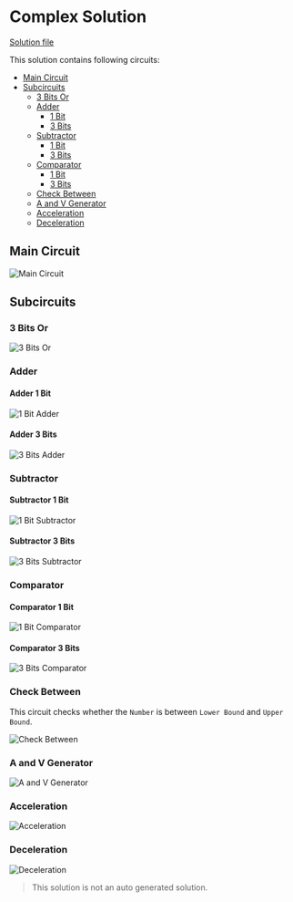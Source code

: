 # Complex Solution

[Solution file](./circuit.circ)

This solution contains following circuits:

- [Main Circuit](#main-circuit)
- [Subcircuits](#subcircuits)
  - [3 Bits Or](#3-bits-or)
  - [Adder](#adder)
    - [1 Bit](#adder-1-bit)
    - [3 Bits](#adder-3-bits)
  - [Subtractor](#subtractor)
    - [1 Bit](#subtractor-1-bit)
    - [3 Bits](#subtractor-3-bits)
  - [Comparator](#comparator)
    - [1 Bit](#comparator-1-bit)
    - [3 Bits](#comparator-3-bits)
  - [Check Between](#between)
  - [A and V Generator](#a-and-v-generator)
  - [Acceleration](#accerleration)
  - [Deceleration](#deceleration)

## Main Circuit

![Main Circuit](./solution-circuit-main.png)

## Subcircuits

### 3 Bits Or

![3 Bits Or](./solution-circuit-3%20Bits%20OR.png)

### Adder

#### Adder 1 Bit

![1 Bit Adder](./solution-circuit-Adder%201%20Bit.png)

#### Adder 3 Bits

![3 Bits Adder](./solution-circuit-Adder%203%20Bits.png)

### Subtractor

#### Subtractor 1 Bit

![1 Bit Subtractor](./solution-circuit-Subtractor%201%20Bit.png)

#### Subtractor 3 Bits

![3 Bits Subtractor](./solution-circuit-Subtractor%203%20Bits.png)

### Comparator

#### Comparator 1 Bit

![1 Bit Comparator](./solution-circuit-Comparator%201%20Bit.png)

#### Comparator 3 Bits

![3 Bits Comparator](./solution-circuit-Comparator%203%20Bits.png)

### Check Between

This circuit checks whether the `Number` is between `Lower Bound` and `Upper Bound`.

![Check Between](./solution-circuit-Between.png)

### A and V Generator

![A and V Generator](./solution-circuit-A%20and%20V%20Generator.png)

### Acceleration

![Acceleration](./solution-circuit-Acceleration.png)

### Deceleration

![Deceleration](./solution-circuit-Deceleration.png)

> This solution is not an auto generated solution.
